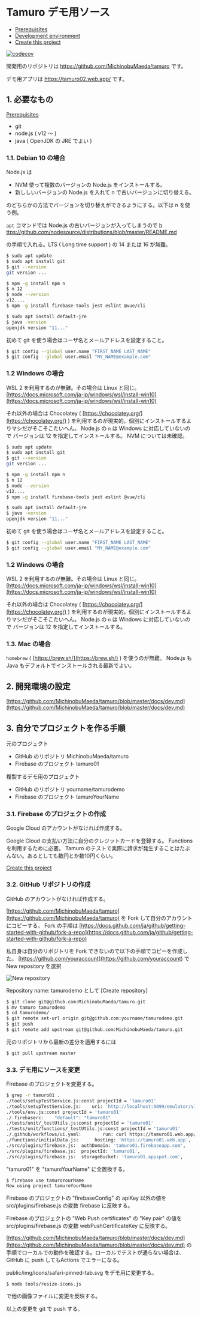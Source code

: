 Tamuro デモ用ソース
==========

- [Prerequisites](docs/prerequisites.md)
- [Development environment](docs/dev.md)
- [Create this project](docs/project.md)

[![codecov](https://codecov.io/gh/MichinobuMaeda/tamurodemo/branch/master/graph/badge.svg?token=BwGnjvAxsk)](https://codecov.io/gh/MichinobuMaeda/tamurodemo)

開発用のリポジトリは https://github.com/MichinobuMaeda/tamuro です。

デモ用アプリは https://tamuro02.web.app/ です。

## 1. 必要なもの

[Prerequisites](docs/prerequisites.md)

- git
- node.js ( v12 〜 )
- java ( OpenJDK の JRE でよい )

### 1.1. Debian 10 の場合

Node.js は

- NVM 使って複数のバージョンの Node.js をインストールする。
- 新ししいバージョンの Node.js を入れて n で古いバージョンに切り替える。

のどちらかの方法でバージョンを切り替えができるようにする。以下は n  を使う例。

`apt` コマンドでは Node.js の古いバージョンが入ってしまうので [h ttps://github.com/nodesource/distributions/blob/master/README.md](https://github.com/nodesource/distributions/blob/master/README.md)

の手順で入れる。LTS ( Long time support ) の 14 または 16 が無難。

```bash
$ sudo apt update
$ sudo apt install git
$ git --version
git version ...

$ npm -g install npm n
$ n 12
$ node --version
v12....
$ npm -g install firebase-tools jest eslint @vue/cli

$ sudo apt install default-jre
$ java -version
openjdk version "11..."
```

初めて git を使う場合はユーザ名とメールアドレスを設定すること。

```bash
$ git config --global user.name "FIRST_NAME LAST_NAME"
$ git config --global user.email "MY_NAME@example.com"
```

### 1.2 Windows の場合

WSL 2 を利用するのが無難。その場合は Linux と同じ。
[https://docs.microsoft.com/ja-jp/windows/wsl/install-win10](https://docs.microsoft.com/ja-jp/windows/wsl/install-win10)

それ以外の場合は Chocolatey ( [https://chocolatey.org/](https://chocolatey.org/) ) を利用するのが現実的。個別にインストールするよりマシだがそこそこたいへん。 Node.js の `n` は Windows に対応していないので バージョンは 12 を指定してインストールする。 NVM については未確認。

```bash
$ sudo apt update
$ sudo apt install git
$ git --version
git version ...

$ npm -g install npm n
$ n 12
$ node --version
v12....
$ npm -g install firebase-tools jest eslint @vue/cli

$ sudo apt install default-jre
$ java -version
openjdk version "11..."
```

初めて git を使う場合はユーザ名とメールアドレスを設定すること。

```bash
$ git config --global user.name "FIRST_NAME LAST_NAME"
$ git config --global user.email "MY_NAME@example.com"
```

### 1.2 Windows の場合

WSL 2 を利用するのが無難。その場合は Linux と同じ。
[https://docs.microsoft.com/ja-jp/windows/wsl/install-win10](https://docs.microsoft.com/ja-jp/windows/wsl/install-win10)

それ以外の場合は Chocolatey ( [https://chocolatey.org/](https://chocolatey.org/) ) を利用するのが現実的。個別にインストールするよりマシだがそこそこたいへん。 Node.js の `n` は Windows に対応していないので バージョンは 12 を指定してインストールする。

### 1.3. Mac の場合

`homebrew` ( [https://brew.sh/](https://brew.sh/) ) を使うのが無難。
Node.js も Java もデフォルトでインストールされる最新でよい。

## 2. 開発環境の設定

[https://github.com/MichinobuMaeda/tamuro/blob/master/docs/dev.md](https://github.com/MichinobuMaeda/tamuro/blob/master/docs/dev.md)

## 3. 自分でプロジェクトを作る手順

元のプロジェクト

- GitHub のリポジトリ MichinobuMaeda/tamuro
- Firebase のプロジェクト tamuro01

複製するデモ用のプロジェクト

- GitHub のリポジトリ yourname/tamurodemo
- Firebase のプロジェクト tamuroYourName

### 3.1. Firebase のプロジェクトの作成

Google Cloud のアカウントがなければ作成する。

Google Cloud の支払い方法に自分のクレジットカードを登録する。 Functions を利用するために必要。 Tamuro のテストで実際に請求が発生することはたぶんない。あるとしても数円とか数10円くらい。

[Create this project](docs/project.md)

### 3.2. GitHub リポジトリの作成

GitHub のアカウントがなければ作成する。

[https://github.com/MichinobuMaeda/tamuro](https://github.com/MichinobuMaeda/tamuro) を Fork して自分のアカウントにコピーする。
Fork の手順は [https://docs.github.com/ja/github/getting-started-with-github/fork-a-repo](https://docs.github.com/ja/github/getting-started-with-github/fork-a-repo)

私自身は自分のリポジトリを Fork できないので以下の手順でコピーを作成した。
[https://github.com/youraccount](https://github.com/youraccount) で New repository を選択

![New repository](./newrepo.png)

Repository name: tamurodemo として [Create repository]

```bash
$ git clone git@github.com:MichinobuMaeda/tamuro.git
$ mv tamuro tamurodemo
$ cd tamurodemo/
$ git remote set-url origin git@github.com:yourname/tamurodemo.git
$ git push
$ git remote add upstream git@github.com:MichinobuMaeda/tamuro.git
```

元のリポジトリから最新の差分を適用するには

```bash
$ git pull upstream master
```

### 3.3. デモ用にソースを変更

Firebase のプロジェクトを変更する。

```bash
$ grep -r tamuro01 .
./tools/setupTestService.js:const projectId = 'tamuro01'
./tools/setupTestService.js:    uri: 'http://localhost:9099/emulator/v1/projects/tamuro01/accounts',
./tools/env.js:const projectId = 'tamuro01'
./.firebaserc:    "default": "tamuro01"
./tests/unit/_testUtils.js:const projectId = 'tamuro01'
./tests/unit/functions/_testUtils.js:const projectId = 'tamuro01'
./.github/workflows/ui.yaml:        run: curl https://tamuro01.web.app/updateServiceVersion\?key\=$API_KEY
./functions/initialData.js:      hosting: 'https://tamuro01.web.app',
./src/plugins/firebase.js:  authDomain: 'tamuro01.firebaseapp.com',
./src/plugins/firebase.js:  projectId: 'tamuro01',
./src/plugins/firebase.js:  storageBucket: 'tamuro01.appspot.com',
```

"tamuro01" を "tamuroYourName" に全置換する。

```bash
$ firebase use tamuroYourName
Now using project tamuroYourName
```

Firebase のプロジェクトの "firebaseConfig" の apiKey 以外の値を src/plugins/firebase.js の変数 firebase に反映する。

Firebase のプロジェクトの "Web Push certificates" の "Key pair" の値を src/plugins/firebase.js の変数 webPushCertificateKey に反映する。

[https://github.com/MichinobuMaeda/tamuro/blob/master/docs/dev.md](https://github.com/MichinobuMaeda/tamuro/blob/master/docs/dev.md) の手順でローカルでの動作を確認する。ローカルでテストが通らない場合は、 GitHub に push してもActions でエラーになる。

public/img/icons/safari-pinned-tab.svg をデモ用に変更する。

```
$ node tools/resize-icons.js
```

で他の画像ファイルに変更を反映する。

以上の変更を git で push する。
